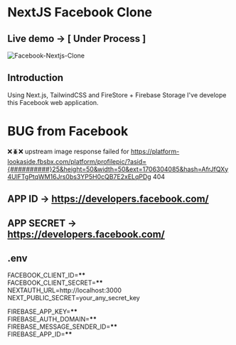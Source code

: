 # NextJS Facebook Clone

## Live demo -> [ Under Process ]

![Facebook-Nextjs-Clone](https://i.ibb.co/z6L1C8P/facebook.png)

## Introduction

Using Next.js, TailwindCSS and FireStore + Firebase Storage I've develope this Facebook web application.

# BUG from Facebook

❌🪲❌ upstream image response failed for https://platform-lookaside.fbsbx.com/platform/profilepic/?asid={##########}25&height=50&width=50&ext=1706304085&hash=AfrJfQXy4UlFTgPtqWM16Jrs0bs3YP5H0cQB7E2xELqPDg 404

## APP ID -> https://developers.facebook.com/

## APP SECRET -> https://developers.facebook.com/

## .env

FACEBOOK_CLIENT_ID=**\*\*** <br />
FACEBOOK_CLIENT_SECRET=**\*\*** <br />
NEXTAUTH_URL=http://localhost:3000 <br />
NEXT_PUBLIC_SECRET=your_any_secret_key <br />

FIREBASE_APP_KEY=**\*\*** <br />
FIREBASE_AUTH_DOMAIN=**\*\*** <br />
FIREBASE_MESSAGE_SENDER_ID=**\*\*** <br />
FIREBASE_APP_ID=**\*\*** <br />
